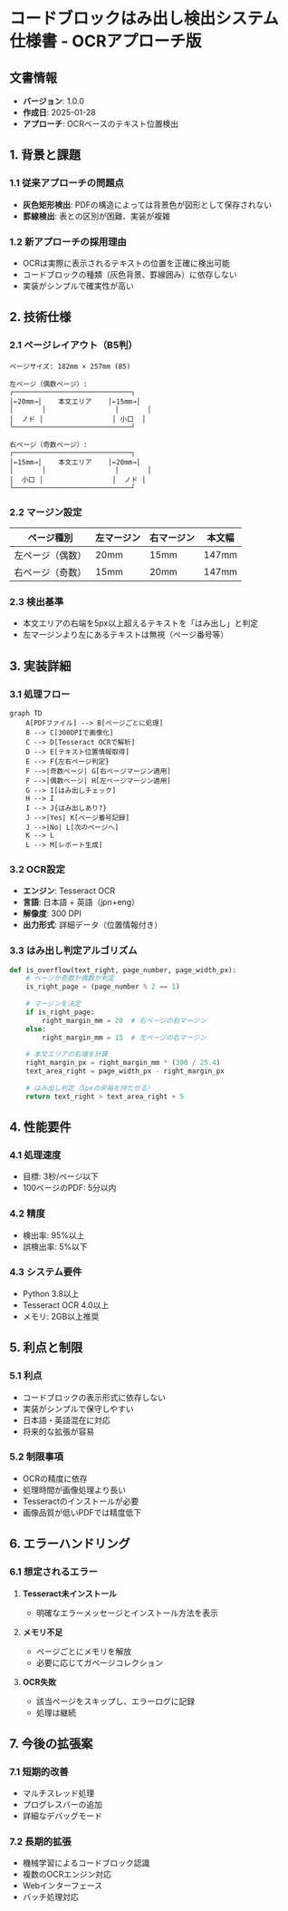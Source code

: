 # コードブロックはみ出し検出システム 仕様書 - OCRアプローチ版

## 文書情報
- **バージョン**: 1.0.0
- **作成日**: 2025-01-28
- **アプローチ**: OCRベースのテキスト位置検出

## 1. 背景と課題

### 1.1 従来アプローチの問題点
- **灰色矩形検出**: PDFの構造によっては背景色が図形として保存されない
- **罫線検出**: 表との区別が困難、実装が複雑

### 1.2 新アプローチの採用理由
- OCRは実際に表示されるテキストの位置を正確に検出可能
- コードブロックの種類（灰色背景、罫線囲み）に依存しない
- 実装がシンプルで確実性が高い

## 2. 技術仕様

### 2.1 ページレイアウト（B5判）
```
ページサイズ: 182mm × 257mm (B5)

左ページ（偶数ページ）:
┌─────────────────────────────┐
│←20mm→│    本文エリア    │←15mm→│
│       │                 │       │
│  ノド │                 │ 小口  │
└─────────────────────────────┘

右ページ（奇数ページ）:
┌─────────────────────────────┐
│←15mm→│    本文エリア    │←20mm→│
│       │                 │       │
│  小口 │                 │  ノド │
└─────────────────────────────┘
```

### 2.2 マージン設定
| ページ種別 | 左マージン | 右マージン | 本文幅 |
|-----------|-----------|-----------|--------|
| 左ページ（偶数） | 20mm | 15mm | 147mm |
| 右ページ（奇数） | 15mm | 20mm | 147mm |

### 2.3 検出基準
- 本文エリアの右端を5px以上超えるテキストを「はみ出し」と判定
- 左マージンより左にあるテキストは無視（ページ番号等）

## 3. 実装詳細

### 3.1 処理フロー
```mermaid
graph TD
    A[PDFファイル] --> B[ページごとに処理]
    B --> C[300DPIで画像化]
    C --> D[Tesseract OCRで解析]
    D --> E[テキスト位置情報取得]
    E --> F{左右ページ判定}
    F -->|奇数ページ| G[右ページマージン適用]
    F -->|偶数ページ| H[左ページマージン適用]
    G --> I[はみ出しチェック]
    H --> I
    I --> J{はみ出しあり?}
    J -->|Yes| K[ページ番号記録]
    J -->|No| L[次のページへ]
    K --> L
    L --> M[レポート生成]
```

### 3.2 OCR設定
- **エンジン**: Tesseract OCR
- **言語**: 日本語 + 英語（jpn+eng）
- **解像度**: 300 DPI
- **出力形式**: 詳細データ（位置情報付き）

### 3.3 はみ出し判定アルゴリズム
```python
def is_overflow(text_right, page_number, page_width_px):
    # ページが奇数か偶数か判定
    is_right_page = (page_number % 2 == 1)
    
    # マージンを決定
    if is_right_page:
        right_margin_mm = 20  # 右ページの右マージン
    else:
        right_margin_mm = 15  # 左ページの右マージン
    
    # 本文エリアの右端を計算
    right_margin_px = right_margin_mm * (300 / 25.4)
    text_area_right = page_width_px - right_margin_px
    
    # はみ出し判定（5pxの余裕を持たせる）
    return text_right > text_area_right + 5
```

## 4. 性能要件

### 4.1 処理速度
- 目標: 3秒/ページ以下
- 100ページのPDF: 5分以内

### 4.2 精度
- 検出率: 95%以上
- 誤検出率: 5%以下

### 4.3 システム要件
- Python 3.8以上
- Tesseract OCR 4.0以上
- メモリ: 2GB以上推奨

## 5. 利点と制限

### 5.1 利点
- コードブロックの表示形式に依存しない
- 実装がシンプルで保守しやすい
- 日本語・英語混在に対応
- 将来的な拡張が容易

### 5.2 制限事項
- OCRの精度に依存
- 処理時間が画像処理より長い
- Tesseractのインストールが必要
- 画像品質が低いPDFでは精度低下

## 6. エラーハンドリング

### 6.1 想定されるエラー
1. **Tesseract未インストール**
   - 明確なエラーメッセージとインストール方法を表示

2. **メモリ不足**
   - ページごとにメモリを解放
   - 必要に応じてガベージコレクション

3. **OCR失敗**
   - 該当ページをスキップし、エラーログに記録
   - 処理は継続

## 7. 今後の拡張案

### 7.1 短期的改善
- マルチスレッド処理
- プログレスバーの追加
- 詳細なデバッグモード

### 7.2 長期的拡張
- 機械学習によるコードブロック認識
- 複数のOCRエンジン対応
- Webインターフェース
- バッチ処理対応